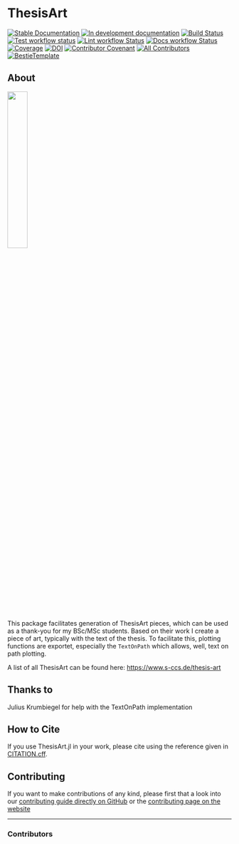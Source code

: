 # ThesisArt

[![Stable Documentation](https://img.shields.io/badge/docs-stable-blue.svg)](https://s-ccs.github.io/ThesisArt.jl/stable)
[![In development documentation](https://img.shields.io/badge/docs-dev-blue.svg)](https://s-ccs.github.io/ThesisArt.jl/dev)
[![Build Status](https://github.com/s-ccs/ThesisArt.jl/workflows/Test/badge.svg)](https://github.com/s-ccs/ThesisArt.jl/actions)
[![Test workflow status](https://github.com/s-ccs/ThesisArt.jl/actions/workflows/Test.yml/badge.svg?branch=main)](https://github.com/s-ccs/ThesisArt.jl/actions/workflows/Test.yml?query=branch%3Amain)
[![Lint workflow Status](https://github.com/s-ccs/ThesisArt.jl/actions/workflows/Lint.yml/badge.svg?branch=main)](https://github.com/s-ccs/ThesisArt.jl/actions/workflows/Lint.yml?query=branch%3Amain)
[![Docs workflow Status](https://github.com/s-ccs/ThesisArt.jl/actions/workflows/Docs.yml/badge.svg?branch=main)](https://github.com/s-ccs/ThesisArt.jl/actions/workflows/Docs.yml?query=branch%3Amain)
[![Coverage](https://codecov.io/gh/s-ccs/ThesisArt.jl/branch/main/graph/badge.svg)](https://codecov.io/gh/s-ccs/ThesisArt.jl)
[![DOI](https://zenodo.org/badge/DOI/FIXME)](https://doi.org/FIXME)
[![Contributor Covenant](https://img.shields.io/badge/Contributor%20Covenant-2.1-4baaaa.svg)](CODE_OF_CONDUCT.md)
[![All Contributors](https://img.shields.io/github/all-contributors/s-ccs/ThesisArt.jl?labelColor=5e1ec7&color=c0ffee&style=flat-square)](#contributors)
[![BestieTemplate](https://img.shields.io/endpoint?url=https://raw.githubusercontent.com/JuliaBesties/BestieTemplate.jl/main/docs/src/assets/badge.json)](https://github.com/JuliaBesties/BestieTemplate.jl)

## About

<img src="https://github.com/user-attachments/assets/719c1a7c-f1a8-4b2e-8a2c-f5412e69fa29" width="30%"/>

This package facilitates generation of ThesisArt pieces, which can be used as a thank-you for my BSc/MSc students. Based on their work I create a piece of art, typically with the text of the thesis. To facilitate this, plotting functions are exportet, especially the `TextOnPath` which allows, well, text on path plotting.

A list of all ThesisArt can be found here: https://www.s-ccs.de/thesis-art

## Thanks to
Julius Krumbiegel for help with the TextOnPath implementation


## How to Cite

If you use ThesisArt.jl in your work, please cite using the reference given in [CITATION.cff](https://github.com/s-ccs/ThesisArt.jl/blob/main/CITATION.cff).

## Contributing

If you want to make contributions of any kind, please first that a look into our [contributing guide directly on GitHub](docs/src/90-contributing.md) or the [contributing page on the website](https://s-ccs.github.io/ThesisArt.jl/dev/90-contributing/)

---

### Contributors

<!-- ALL-CONTRIBUTORS-LIST:START - Do not remove or modify this section -->
<!-- prettier-ignore-start -->
<!-- markdownlint-disable -->

<!-- markdownlint-restore -->
<!-- prettier-ignore-end -->

<!-- ALL-CONTRIBUTORS-LIST:END -->
